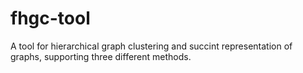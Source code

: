 # fhgc-tool
A tool for hierarchical graph clustering and succint representation of graphs, supporting three different methods.
